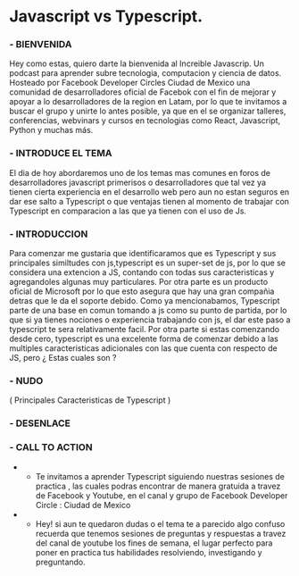 # Javascript vs Typescript.

### - BIENVENIDA
Hey como estas, quiero darte la bienvenida al Increible Javascrip. Un podcast para aprender subre tecnologia, computacion y ciencia de datos. Hosteado por Facebook Developer Circles Ciudad de Mexico una comunidad de desarrolladores oficial de Facebok con el fin de mejorar y apoyar a lo desarrolladores de la region en Latam, por lo que te invitamos a buscar el grupo y unirte lo antes posible, ya que en el se organizar talleres, conferencias, webvinars y cursos en tecnologias como React, Javascript, Python y muchas más.

### - INTRODUCE EL TEMA
El dia de hoy abordaremos uno de los temas mas comunes en foros de desarrolladores javascript primerisos o desarrolladores que tal vez ya tienen cierta experiencia en el desarrollo web pero aun no estan seguros en dar ese salto a Typescript o que ventajas tienen al momento de trabajar con Typescript en comparacion a las que ya tienen con el uso de Js.

### - INTRODUCCION
Para comenzar me gustaria que identificaramos que es Typescript y sus principales similtudes con js,typescript es un super-set de js, por lo que se considera una extencion a JS, contando con todas sus caracteristicas y agregandoles algunas muy particulares. Por otra parte es un producto oficial de Microsoft por lo que esto asegura que hay una gran compañia detras que le da el soporte debido.
Como ya mencionabamos, Typescript parte de una base en comun tomando a js como su punto de partida, por lo que si ya tienes nociones o experiencia trabajando con js, el dar este paso a typescript te sera relativamente facil. Por otra parte si estas comenzando desde cero, typescript es una excelente forma de comenzar debido a las multiples caracteristicas adicionales con las que cuenta con respecto de JS, pero ¿ Estas cuales son ? 

### - NUDO
( Principales Caracteristicas de Typescript )

### - DESENLACE

### - CALL TO ACTION

- - Te invitamos a aprender Typescript siguiendo nuestras sesiones de practica , las cuales podras encontrar de manera gratuida a travez de Facebook y Youtube, en el canal y grupo de Facebook Developer Circle : Ciudad de Mexico

- - Hey! si aun te quedaron dudas o el tema te a parecido algo confuso recuerda que tenemos sesiones de preguntas y respuestas a travez del canal de youtube los fines de semana, el lugar perfecto para poner en practica tus habilidades resolviendo, investigando y preguntando.
